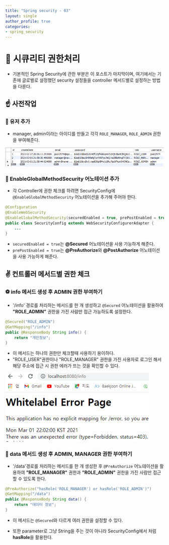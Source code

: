 ```yaml
---
title: "Spring security - 03"
layout: single
author_profile: true
categories: 
- spring_security
---
```


# 🎈 시큐리티 권한처리

- 기본적인 Spring Security에 관한 부분은 이 포스트가 마지막이며, 여기에서는 기존에 글로벌로 설정했던 security 설정들을 controller 메서드별로 설정하는 방법을 다룬다.

## ☝ 사전작업

### 🏐 유저 추가

- manager, admin이라는 아이디를 만들고 각각 ```ROLE_MANAGER```, ```ROLE_ADMIN``` 권한을 부여해준다.

![image-20210301215424027](../../post_images/20210301/image-20210301215424027.png)

### 🥎 EnableGlobalMethodSecurity 어노테이션 추가

- 각 Controller에 권한 체크를 하려면 SecurityConfig에 ```@EnableGlobalMethodSecurity``` 어노테이션을 추가해 주어야 한다.

```java
@Configuration
@EnableWebSecurity
@EnableGlobalMethodSecurity(securedEnabled = true, prePostEnabled = true)
public class SecurityConfig extends WebSecurityConfigurerAdapter {
	...
}
```

- ```securedEnabled = true```는 **@Secured** 어노테이션을 사용 가능하게 해준다.
- ```prePostEnabled = true```는 **@PreAuthorize**와 **@PostAuthorize** 어노테이션을 사용 가능하게 해준다.

## ✌ 컨트롤러 메서드별 권한 체크

### ⚽ info 메서드 생성 후 ADMIN 권한 부여하기

- '/info' 경로를 처리하는 메서드를 한 개 생성하고 ```@Secured``` 어노테이션을 활용하여 **"ROLE_ADMIN"** 권한을 가진 사람만 접근 가능하도록 설정한다.

```java
@Secured("ROLE_ADMIN")
@GetMapping("/info")
public @ResponseBody String info() {
    return "개인정보";
}
```

- 이 메서드는 하나의 권한만 체크할때 사용하기 용이하다.
- "ROLE_USER"권한이나 "ROLE_MANAGER" 권한을 가진 사용자로 로그인 해서 해당 주소에 접근 시 권한 에러가 뜨는 것을 확인할 수 있다.

![image-20210301220207345](../../post_images/20210301/image-20210301220207345.png)

### 🏀 data 메서드 생성 후 ADMIN, MANAGER 권한 부여하기

- '/data'경로를 처리하는 메서드를 한 개 생성한 후 ```@PreAuthorize``` 어노테이션을 활용하여 **"ROLE_MANAGER"** 권한과 **"ROLE_ADMIN"** 권한을 가진 사람만 접근할 수 있도록 한다.

```java
@PreAuthorize("hasRole('ROLE_MANAGER') or hasRole('ROLE_ADMIN')")
@GetMapping("/data")
public @ResponseBody String data() {
    return "데이터 정보";
}
```

- 이 메서드는 ```@Secured```와 다르게 여러 권한을 설정할 수 있다.

- 또한 parameter로 그냥 String을 주는 것이 아니라 SecurityConfig에서 처럼 **hasRole**을 활용한다.

  